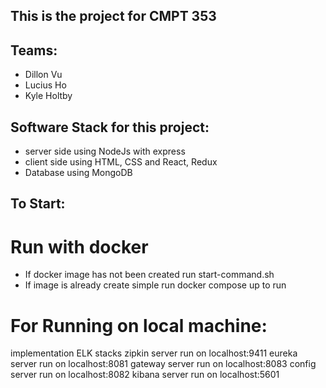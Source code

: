 ## This is the project for CMPT 353

## Teams:

- Dillon Vu
- Lucius Ho
- Kyle Holtby

## Software Stack for this project:

- server side using NodeJs with express
- client side using HTML, CSS and React, Redux
- Database using MongoDB

## To Start:

# Run with docker

- If docker image has not been created run start-command.sh
- If image is already create simple run docker compose up to run

# For Running on local machine:


implementation ELK stacks
zipkin server run on localhost:9411
eureka server run on localhost:8081
gateway server run on localhost:8083
config server run on localhost:8082
kibana server run on localhost:5601